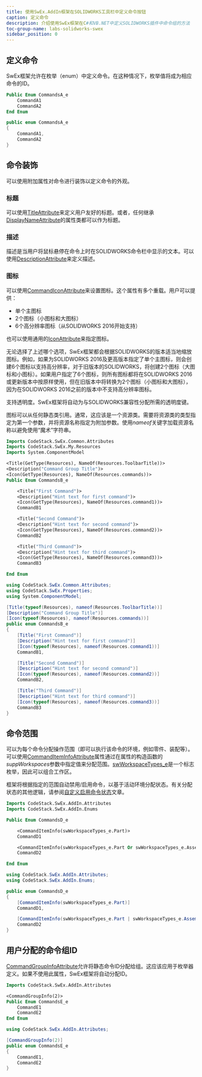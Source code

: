 ```yaml
---
title: 使用SwEx.AddIn框架在SOLIDWORKS工具栏中定义命令按钮
caption: 定义命令
description: 介绍使用SwEx框架在C#和VB.NET中定义SOLIDWORKS插件中命令组的方法
toc-group-name: labs-solidworks-swex
sidebar_position: 0
---
```

## 定义命令

SwEx框架允许在枚举（enum）中定义命令。在这种情况下，枚举值将成为相应命令的ID。

```vb
Public Enum CommandsA_e
    CommandA1
    CommandA2
End Enum
```

```cs
public enum CommandsA_e
{
    CommandA1,
    CommandA2
}
```

## 命令装饰

可以使用附加属性对命令进行装饰以定义命令的外观。

### 标题
可以使用[TitleAttribute](https://docs.codestack.net/swex/common/html/T_CodeStack_SwEx_Common_Attributes_TitleAttribute.htm)来定义用户友好的标题。或者，任何继承[DisplayNameAttribute](https://docs.microsoft.com/en-us/dotnet/api/system.componentmodel.displaynameattribute?view=netframework-4.0)的属性类都可以作为标题。

### 描述
描述是当用户将鼠标悬停在命令上时在SOLIDWORKS命令栏中显示的文本。可以使用[DescriptionAttribute](https://docs.microsoft.com/en-us/dotnet/api/system.componentmodel.descriptionattribute?view=netframework-4.0)来定义描述。

### 图标
可以使用[CommandIconAttribute](https://docs.codestack.net/swex/add-in/html/T_CodeStack_SwEx_AddIn_Attributes_CommandIconAttribute.htm)来设置图标。这个属性有多个重载。用户可以提供：

* 单个主图标
* 2个图标（小图标和大图标）
* 6个高分辨率图标（从SOLIDWORKS 2016开始支持）

也可以使用通用的[IconAttribute](https://docs.codestack.net/swex/common/html/T_CodeStack_SwEx_Common_Attributes_IconAttribute.htm)来指定图标。

无论选择了上述哪个选项，SwEx框架都会根据SOLIDWORKS的版本适当地缩放图标。例如，如果为SOLIDWORKS 2016及更高版本指定了单个主图标，则会创建6个图标以支持高分辨率，对于旧版本的SOLIDWORKS，将创建2个图标（大图标和小图标）。如果用户指定了6个图标，则所有图标都将在SOLIDWORKS 2016或更新版本中按原样使用，但在旧版本中将转换为2个图标（小图标和大图标），因为在SOLIDWORKS 2016之前的版本中不支持高分辨率图标。

支持透明度。SwEx框架将自动为与SOLIDWORKS兼容性分配所需的透明度键。

图标可以从任何静态类引用。通常，这应该是一个资源类。需要将资源类的类型指定为第一个参数，并将资源名称指定为附加参数。使用*nameof*关键字加载资源名称以避免使用“魔术”字符串。

```vb
Imports CodeStack.SwEx.Common.Attributes
Imports CodeStack.SwEx.My.Resources
Imports System.ComponentModel

<Title(GetType(Resources), NameOf(Resources.ToolbarTitle))>
<Description("Command Group Title")>
<Icon(GetType(Resources), NameOf(Resources.commands))>
Public Enum CommandsB_e

    <Title("First Command")>
    <Description("Hint text for first command")>
    <Icon(GetType(Resources), NameOf(Resources.command1))>
    CommandB1

    <Title("Second Command")>
    <Description("Hint text for second command")>
    <Icon(GetType(Resources), NameOf(Resources.command2))>
    CommandB2

    <Title("Third Command")>
    <Description("Hint text for third command")>
    <Icon(GetType(Resources), NameOf(Resources.command3))>
    CommandB3

End Enum
```

```cs
using CodeStack.SwEx.Common.Attributes;
using CodeStack.SwEx.Properties;
using System.ComponentModel;

[Title(typeof(Resources), nameof(Resources.ToolbarTitle))]
[Description("Command Group Title")]
[Icon(typeof(Resources), nameof(Resources.commands))]
public enum CommandsB_e
{
    [Title("First Command")]
    [Description("Hint text for first command")]
    [Icon(typeof(Resources), nameof(Resources.command1))]
    CommandB1,

    [Title("Second Command")]
    [Description("Hint text for second command")]
    [Icon(typeof(Resources), nameof(Resources.command2))]
    CommandB2,

    [Title("Third Command")]
    [Description("Hint text for third command")]
    [Icon(typeof(Resources), nameof(Resources.command3))]
    CommandB3
}
```

## 命令范围

可以为每个命令分配操作范围（即可以执行该命令的环境，例如零件、装配等）。可以使用[CommandItemInfoAttribute](https://docs.codestack.net/swex/add-in/html/T_CodeStack_SwEx_AddIn_Attributes_CommandItemInfoAttribute.htm)属性通过在属性的构造函数的*suppWorkspaces*参数中指定值来分配范围。[swWorkspaceTypes_e](https://docs.codestack.net/swex/add-in/html/T_CodeStack_SwEx_AddIn_Enums_swWorkspaceTypes_e.htm)是一个标志枚举，因此可以组合工作区。

框架将根据指定的范围自动禁用/启用命令，以基于活动环境分配状态。有关分配状态的其他逻辑，请参阅[自定义启用命令状态](/docs/codestack/labs/solidworks/swex/add-in/commands-manager/command-states/)文章。

```vb
Imports CodeStack.SwEx.AddIn.Attributes
Imports CodeStack.SwEx.AddIn.Enums

Public Enum CommandsD_e

    <CommandItemInfo(swWorkspaceTypes_e.Part)>
    CommandD1

    <CommandItemInfo(swWorkspaceTypes_e.Part Or swWorkspaceTypes_e.Assembly)>
    CommandD2

End Enum
```

```cs
using CodeStack.SwEx.AddIn.Attributes;
using CodeStack.SwEx.AddIn.Enums;

public enum CommandsD_e
{
    [CommandItemInfo(swWorkspaceTypes_e.Part)]
    CommandD1,

    [CommandItemInfo(swWorkspaceTypes_e.Part | swWorkspaceTypes_e.Assembly)]
    CommandD2
}
```

## 用户分配的命令组ID

[CommandGroupInfoAttribute](https://docs.codestack.net/swex/add-in/html/T_CodeStack_SwEx_AddIn_Attributes_CommandGroupInfoAttribute.htm)允许将静态命令ID分配给组。这应该应用于枚举器定义。如果不使用此属性，SwEx框架将自动分配ID。

```vb
Imports CodeStack.SwEx.AddIn.Attributes

<CommandGroupInfo(2)>
Public Enum CommandsE_e
    CommandE1
    CommandE2
End Enum
```

```cs
using CodeStack.SwEx.AddIn.Attributes;

[CommandGroupInfo(2)]
public enum CommandsE_e
{
    CommandE1,
    CommandE2
}
```